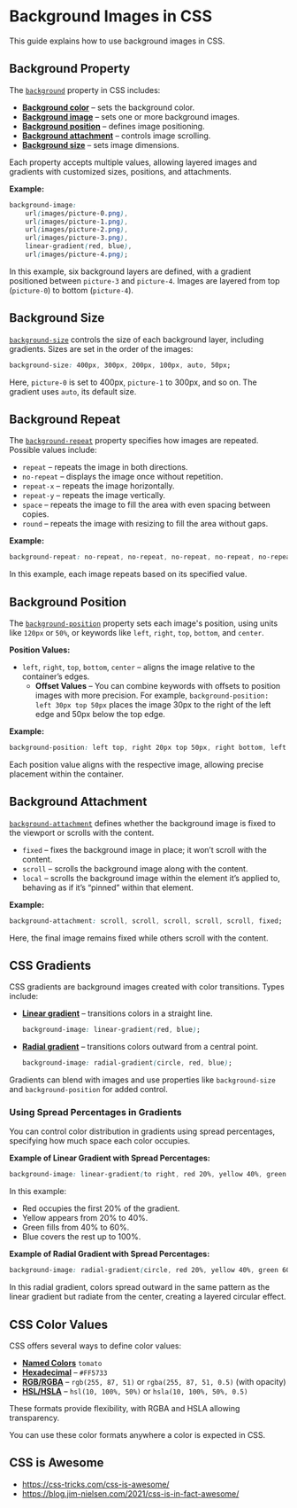 # Background Images in CSS

This guide explains how to use background images in CSS.

## Background Property

The [`background`](https://developer.mozilla.org/en-US/docs/Web/CSS/background) property in CSS includes:

- **[Background color](https://developer.mozilla.org/en-US/docs/Web/CSS/background-color)** – sets the background color.
- **[Background image](https://developer.mozilla.org/en-US/docs/Web/CSS/background-image)** – sets one or more background images.
- **[Background position](https://developer.mozilla.org/en-US/docs/Web/CSS/background-position)** – defines image positioning.
- **[Background attachment](https://developer.mozilla.org/en-US/docs/Web/CSS/background-attachment)** – controls image scrolling.
- **[Background size](https://developer.mozilla.org/en-US/docs/Web/CSS/background-size)** – sets image dimensions.

Each property accepts multiple values, allowing layered images and gradients with customized sizes, positions, and attachments.

**Example:**

```css
background-image: 
    url(images/picture-0.png),
    url(images/picture-1.png),
    url(images/picture-2.png),
    url(images/picture-3.png),
    linear-gradient(red, blue),
    url(images/picture-4.png);
```

In this example, six background layers are defined, with a gradient positioned between `picture-3` and `picture-4`. Images are layered from top (`picture-0`) to bottom (`picture-4`).

## Background Size

[`background-size`](https://developer.mozilla.org/en-US/docs/Web/CSS/background-size) controls the size of each background layer, including gradients. Sizes are set in the order of the images:

```css
background-size: 400px, 300px, 200px, 100px, auto, 50px;
```

Here, `picture-0` is set to 400px, `picture-1` to 300px, and so on. The gradient uses `auto`, its default size.

## Background Repeat

The [`background-repeat`](https://developer.mozilla.org/en-US/docs/Web/CSS/background-repeat) property specifies how images are repeated. Possible values include:

- `repeat` – repeats the image in both directions.
- `no-repeat` – displays the image once without repetition.
- `repeat-x` – repeats the image horizontally.
- `repeat-y` – repeats the image vertically.
- `space` – repeats the image to fill the area with even spacing between copies.
- `round` – repeats the image with resizing to fill the area without gaps.

**Example:**

```css
background-repeat: no-repeat, no-repeat, no-repeat, no-repeat, no-repeat, repeat;
```

In this example, each image repeats based on its specified value.

## Background Position

The [`background-position`](https://developer.mozilla.org/en-US/docs/Web/CSS/background-position) property sets each image's position, using units like `120px` or `50%`, or keywords like `left`, `right`, `top`, `bottom`, and `center`.

**Position Values:**

- `left`, `right`, `top`, `bottom`, `center` – aligns the image relative to the container’s edges.
  - **Offset Values** – You can combine keywords with offsets to position images with more precision. For example, `background-position: left 30px top 50px` places the image 30px to the right of the left edge and 50px below the top edge.

**Example:**

```css
background-position: left top, right 20px top 50px, right bottom, left bottom, center, center;
```

Each position value aligns with the respective image, allowing precise placement within the container.

## Background Attachment

[`background-attachment`](https://developer.mozilla.org/en-US/docs/Web/CSS/background-attachment) defines whether the background image is fixed to the viewport or scrolls with the content.

- `fixed` – fixes the background image in place; it won’t scroll with the content.
- `scroll` – scrolls the background image along with the content.
- `local` – scrolls the background image within the element it’s applied to, behaving as if it’s “pinned” within that element.

**Example:**

```css
background-attachment: scroll, scroll, scroll, scroll, scroll, fixed;
```

Here, the final image remains fixed while others scroll with the content.

## CSS Gradients

CSS gradients are background images created with color transitions. Types include:

- **[Linear gradient](https://developer.mozilla.org/en-US/docs/Web/CSS/linear-gradient)** – transitions colors in a straight line.
  ```css
  background-image: linear-gradient(red, blue);
  ```
- **[Radial gradient](https://developer.mozilla.org/en-US/docs/Web/CSS/radial-gradient)** – transitions colors outward from a central point.
  ```css
  background-image: radial-gradient(circle, red, blue);
  ```

Gradients can blend with images and use properties like `background-size` and `background-position` for added control.

### Using Spread Percentages in Gradients

You can control color distribution in gradients using spread percentages, specifying how much space each color occupies.

**Example of Linear Gradient with Spread Percentages:**

```css
background-image: linear-gradient(to right, red 20%, yellow 40%, green 60%, blue 100%);
```

In this example:
- Red occupies the first 20% of the gradient.
- Yellow appears from 20% to 40%.
- Green fills from 40% to 60%.
- Blue covers the rest up to 100%.

**Example of Radial Gradient with Spread Percentages:**

```css
background-image: radial-gradient(circle, red 20%, yellow 40%, green 60%, blue 100%);
```

In this radial gradient, colors spread outward in the same pattern as the linear gradient but radiate from the center, creating a layered circular effect.

## CSS Color Values

CSS offers several ways to define color values:

- **[Named Colors](https://developer.mozilla.org/en-US/docs/Web/CSS/named-color)** `tomato`
- **[Hexadecimal](https://developer.mozilla.org/en-US/docs/Web/CSS/color_value#Hex_colors)** – `#FF5733`
- **[RGB/RGBA](https://developer.mozilla.org/en-US/docs/Web/CSS/color_value#RGB_colors)** – `rgb(255, 87, 51)` or `rgba(255, 87, 51, 0.5)` (with opacity)
- **[HSL/HSLA](https://developer.mozilla.org/en-US/docs/Web/CSS/color_value#HSL_colors)** – `hsl(10, 100%, 50%)` or `hsla(10, 100%, 50%, 0.5)`

These formats provide flexibility, with RGBA and HSLA allowing transparency.

You can use these color formats anywhere a color is expected in CSS. 

## CSS is Awesome
- https://css-tricks.com/css-is-awesome/
- https://blog.jim-nielsen.com/2021/css-is-in-fact-awesome/
